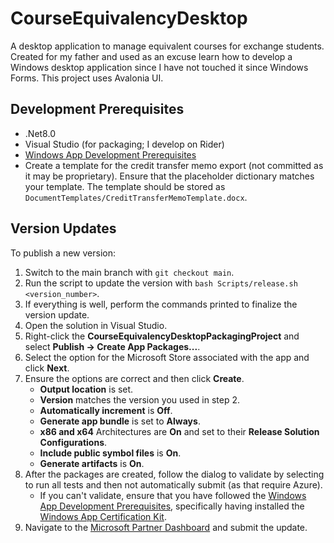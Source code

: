 # CourseEquivalencyDesktop

A desktop application to manage equivalent courses for exchange students. Created for my father and used as an excuse
learn how to develop a Windows desktop application since I have not touched it since Windows Forms. This project uses
Avalonia UI.

## Development Prerequisites

- .Net8.0
- Visual Studio (for packaging; I develop on Rider)
- [Windows App Development Prerequisites](https://learn.microsoft.com/en-us/windows/uwp/debug-test-perf/windows-app-certification-kit#prerequisites)
- Create a template for the credit transfer memo export (not committed as it may be proprietary). Ensure that the
  placeholder dictionary matches your template. The template should be stored as
  `DocumentTemplates/CreditTransferMemoTemplate.docx`.

## Version Updates

To publish a new version:

1. Switch to the main branch with `git checkout main`.
2. Run the script to update the version with `bash Scripts/release.sh <version_number>`.
3. If everything is well, perform the commands printed to finalize the version update.
4. Open the solution in Visual Studio.
5. Right-click the **CourseEquivalencyDesktopPackagingProject** and select **Publish &rarr; Create App Packages...**.
6. Select the option for the Microsoft Store associated with the app and click **Next**.
7. Ensure the options are correct and then click **Create**.
    - **Output location** is set.
    - **Version** matches the version you used in step 2.
    - **Automatically increment** is **Off**.
    - **Generate app bundle** is set to **Always**.
    - **x86 and x64** Architectures are **On** and set to their **Release Solution Configurations**.
    - **Include public symbol files** is **On**.
    - **Generate artifacts** is **On**.
8. After the packages are created, follow the dialog to validate by selecting to run all tests and then not
   automatically submit (as that require Azure).
    - If you can't validate, ensure that you have followed
      the [Windows App Development Prerequisites](https://learn.microsoft.com/en-us/windows/uwp/debug-test-perf/windows-app-certification-kit#prerequisites),
      specifically having installed
      the [Windows App Certification Kit](https://developer.microsoft.com/en-us/windows/downloads/windows-sdk/).
9. Navigate to the [Microsoft Partner Dashboard](https://partner.microsoft.com/en-us/dashboard) and submit the update.
